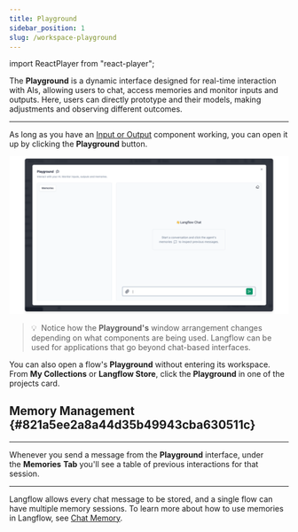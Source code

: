 ```yaml
---
title: Playground
sidebar_position: 1
slug: /workspace-playground
---
```


import ReactPlayer from "react-player";

The **Playground** is a dynamic interface designed for real-time interaction with AIs, allowing users to chat, access memories and monitor inputs and outputs. Here, users can directly prototype and their models, making adjustments and observing different outcomes.


---


As long as you have an [Input or Output](/components-io) component working, you can open it up by clicking the **Playground** button.


![](./1109547993.png)


>
> 💡  Notice how the **Playground's** window arrangement changes depending on what components are being used. Langflow can be used for applications that go beyond chat-based interfaces.
>


You can also open a flow's **Playground** without entering its workspace. From **My Collections** or **Langflow Store**, click the **Playground** in one of the projects card.


<ReactPlayer controls url="https://prod-files-secure.s3.us-west-2.amazonaws.com/09f11537-5a5b-4f56-9e8d-de8ebcfae549/80ac6543-5548-4751-94fd-ddca60c23e62/langflow_playground.mp4?X-Amz-Algorithm=AWS4-HMAC-SHA256&X-Amz-Content-Sha256=UNSIGNED-PAYLOAD&X-Amz-Credential=AKIAT73L2G45HZZMZUHI%2F20240712%2Fus-west-2%2Fs3%2Faws4_request&X-Amz-Date=20240712T215851Z&X-Amz-Expires=3600&X-Amz-Signature=47ab219c1220fd83e433fd9199f597045bf9b6829313a7686dea70bd7b35afb5&X-Amz-SignedHeaders=host&x-id=GetObject" />


## Memory Management {#821a5ee2a8a44d35b49943cba630511c}


---


Whenever you send a message from the **Playground** interface, under the **Memories** **Tab** you'll see a table of previous interactions for that session.


---


Langflow allows every chat message to be stored, and a single flow can have multiple memory sessions. To learn more about how to use memories in Langflow, see [Chat Memory](/guides-chat-memory).

